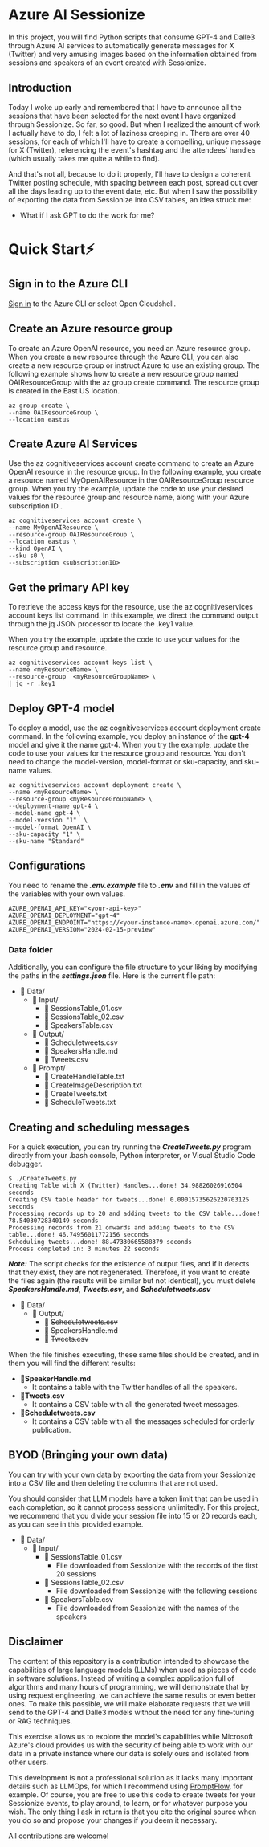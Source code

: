 # Azure AI Sessionize
In this project, you will find Python scripts that consume GPT-4 and Dalle3 through Azure AI services to automatically generate messages for X (Twitter) and very amusing images based on the information obtained from sessions and speakers of an event created with Sessionize.

## Introduction
Today I woke up early and remembered that I have to announce all the sessions that have been selected for the next event I have organized through Sessionize. So far, so good. But when I realized the amount of work I actually have to do, I felt a lot of laziness creeping in.
There are over 40 sessions, for each of which I'll have to create a compelling, unique message for X (Twitter), referencing the event's hashtag and the attendees' handles (which usually takes me quite a while to find).

And that's not all, because to do it properly, I'll have to design a coherent Twitter posting schedule, with spacing between each post, spread out over all the days leading up to the event date, etc. But when I saw the possibility of exporting the data from Sessionize into CSV tables, an idea struck me: 
- What if I ask GPT to do the work for me?

# Quick Start⚡

## Sign in to the Azure CLI
[Sign in](https://learn.microsoft.com/en-us/cli/azure/authenticate-azure-cli) to the Azure CLI or select Open Cloudshell.

## Create an Azure resource group
To create an Azure OpenAI resource, you need an Azure resource group. When you create a new resource through the Azure CLI, you can also create a new resource group or instruct Azure to use an existing group. The following example shows how to create a new resource group named OAIResourceGroup with the az group create command. The resource group is created in the East US location.

```shell
az group create \
--name OAIResourceGroup \
--location eastus
```

## Create Azure AI Services
Use the az cognitiveservices account create command to create an Azure OpenAI resource in the resource group. In the following example, you create a resource named MyOpenAIResource in the OAIResourceGroup resource group. When you try the example, update the code to use your desired values for the resource group and resource name, along with your Azure subscription ID <subscriptionID>.

```shell
az cognitiveservices account create \
--name MyOpenAIResource \
--resource-group OAIResourceGroup \
--location eastus \
--kind OpenAI \
--sku s0 \
--subscription <subscriptionID>
```

## Get the primary API key
To retrieve the access keys for the resource, use the az cognitiveservices account keys list command. In this example, we direct the command output through the jq JSON processor to locate the .key1 value.

When you try the example, update the code to use your values for the resource group and resource.

```shell
az cognitiveservices account keys list \
--name <myResourceName> \
--resource-group  <myResourceGroupName> \
| jq -r .key1
```

## Deploy GPT-4 model
To deploy a model, use the az cognitiveservices account deployment create command. In the following example, you deploy an instance of the **gpt-4** model and give it the name gpt-4. When you try the example, update the code to use your values for the resource group and resource. You don't need to change the model-version, model-format or sku-capacity, and sku-name values.

```shell
az cognitiveservices account deployment create \
--name <myResourceName> \
--resource-group <myResourceGroupName> \
--deployment-name gpt-4 \
--model-name gpt-4 \
--model-version "1"  \
--model-format OpenAI \
--sku-capacity "1" \
--sku-name "Standard"
```

## Configurations 
You need to rename the ***.env.example*** file to ***.env*** and fill in the values of the variables with your own values.

```shell
AZURE_OPENAI_API_KEY="<your-api-key>"
AZURE_OPENAI_DEPLOYMENT="gpt-4"
AZURE_OPENAI_ENDPOINT="https://<your-instance-name>.openai.azure.com/"
AZURE_OPENAI_VERSION="2024-02-15-preview"
```

### Data folder 
Additionally, you can configure the file structure to your liking by modifying the paths in the ***settings.json*** file. Here is the current file path:

- 📁 Data/
    - 📂 Input/
        - 📄 SessionsTable_01.csv
        - 📄 SessionsTable_02.csv
        - 📄 SpeakersTable.csv
    - 📂 Output/
        - 📄 Scheduletweets.csv
        - 📄 SpeakersHandle.md
        - 📄 Tweets.csv
    - 📂 Prompt/
        - 📄 CreateHandleTable.txt
        - 📄 CreateImageDescription.txt
        - 📄 CreateTweets.txt
        - 📄 ScheduleTweets.txt

## Creating and scheduling messages
For a quick execution, you can try running the ***CreateTweets.py*** program directly from your .bash console, Python interpreter, or Visual Studio Code debugger.

```shell
$ ./CreateTweets.py 
Creating Table with X (Twitter) Handles...done! 34.98826026916504 seconds
Creating CSV table header for tweets...done! 0.00015735626220703125 seconds
Processing records up to 20 and adding tweets to the CSV table...done! 78.54030728340149 seconds
Processing records from 21 onwards and adding tweets to the CSV table...done! 46.74956011772156 seconds
Scheduling tweets...done! 88.47330665588379 seconds
Process completed in: 3 minutes 22 seconds

```

***Note:*** The script checks for the existence of output files, and if it detects that they exist, they are not regenerated. Therefore, if you want to create the files again (the results will be similar but not identical), you must delete ***SpeakersHandle.md***, ***Tweets.csv***, and ***Scheduletweets.csv***

- 📁 Data/
    - 📂 Output/
        - 📄 ~~Scheduletweets.csv~~
        - 📄 ~~SpeakersHandle.md~~
        - 📄 ~~Tweets.csv~~


When the file finishes executing, these same files should be created, and in them you will find the different results:

- 📄**SpeakerHandle.md** 
    - It contains a table with the Twitter handles of all the speakers.
- 📄**Tweets.csv** 
    - It contains a CSV table with all the generated tweet messages.
- 📄**Scheduletweets.csv** 
    - It contains a CSV table with all the messages scheduled for orderly publication.

## BYOD (Bringing your own data)
You can try with your own data by exporting the data from your Sessionize into a CSV file and then deleting the columns that are not used.

You should consider that LLM models have a token limit that can be used in each completion, so it cannot process sessions unlimitedly. For this project, we recommend that you divide your session file into 15 or 20 records each, as you can see in this provided example.

- 📁 Data/
    - 📂 Input/
        - 📄 SessionsTable_01.csv   
            - File downloaded from Sessionize with the records of the first 20 sessions
        - 📄 SessionsTable_02.csv
            - File downloaded from Sessionize with the following sessions
        - 📄 SpeakersTable.csv
            - File downloaded from Sessionize with the names of the speakers

## Disclaimer
The content of this repository is a contribution intended to showcase the capabilities of large language models (LLMs) when used as pieces of code in software solutions. 
Instead of writing a complex application full of algorithms and many hours of programming, we will demonstrate that by using request engineering, we can achieve the same results or even better ones.
To make this possible, we will make elaborate requests that we will send to the GPT-4 and Dalle3 models without the need for any fine-tuning or RAG techniques.

This exercise allows us to explore the model's capabilities while Microsoft Azure's cloud provides us with the security of being able to work with our data in a private instance where our data is solely ours and isolated from other users.

This development is not a professional solution as it lacks many important details such as LLMOps, for which I recommend using [PromptFlow](https://github.com/microsoft/promptflow), for example.
Of course, you are free to use this code to create tweets for your Sessionize events, to play around, to learn, or for whatever purpose you wish. The only thing I ask in return is that you cite the original source when you do so and propose your changes if you deem it necessary.

All contributions are welcome!
